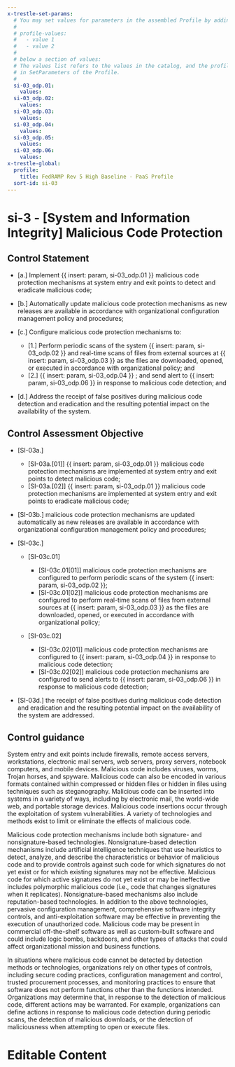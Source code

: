 ```yaml
---
x-trestle-set-params:
  # You may set values for parameters in the assembled Profile by adding
  #
  # profile-values:
  #   - value 1
  #   - value 2
  #
  # below a section of values:
  # The values list refers to the values in the catalog, and the profile-values represent values
  # in SetParameters of the Profile.
  #
  si-03_odp.01:
    values:
  si-03_odp.02:
    values:
  si-03_odp.03:
    values:
  si-03_odp.04:
    values:
  si-03_odp.05:
    values:
  si-03_odp.06:
    values:
x-trestle-global:
  profile:
    title: FedRAMP Rev 5 High Baseline - PaaS Profile
  sort-id: si-03
---
```


# si-3 - \[System and Information Integrity\] Malicious Code Protection

## Control Statement

- \[a.\] Implement {{ insert: param, si-03_odp.01 }} malicious code protection mechanisms at system entry and exit points to detect and eradicate malicious code;

- \[b.\] Automatically update malicious code protection mechanisms as new releases are available in accordance with organizational configuration management policy and procedures;

- \[c.\] Configure malicious code protection mechanisms to:

  - \[1.\] Perform periodic scans of the system {{ insert: param, si-03_odp.02 }} and real-time scans of files from external sources at {{ insert: param, si-03_odp.03 }} as the files are downloaded, opened, or executed in accordance with organizational policy; and
  - \[2.\] {{ insert: param, si-03_odp.04 }} ; and send alert to {{ insert: param, si-03_odp.06 }} in response to malicious code detection; and

- \[d.\] Address the receipt of false positives during malicious code detection and eradication and the resulting potential impact on the availability of the system.

## Control Assessment Objective

- \[SI-03a.\]

  - \[SI-03a.[01]\] {{ insert: param, si-03_odp.01 }} malicious code protection mechanisms are implemented at system entry and exit points to detect malicious code;
  - \[SI-03a.[02]\] {{ insert: param, si-03_odp.01 }} malicious code protection mechanisms are implemented at system entry and exit points to eradicate malicious code;

- \[SI-03b.\] malicious code protection mechanisms are updated automatically as new releases are available in accordance with organizational configuration management policy and procedures;

- \[SI-03c.\]

  - \[SI-03c.01\]

    - \[SI-03c.01[01]\] malicious code protection mechanisms are configured to perform periodic scans of the system {{ insert: param, si-03_odp.02 }};
    - \[SI-03c.01[02]\] malicious code protection mechanisms are configured to perform real-time scans of files from external sources at {{ insert: param, si-03_odp.03 }} as the files are downloaded, opened, or executed in accordance with organizational policy;

  - \[SI-03c.02\]

    - \[SI-03c.02[01]\] malicious code protection mechanisms are configured to {{ insert: param, si-03_odp.04 }} in response to malicious code detection;
    - \[SI-03c.02[02]\] malicious code protection mechanisms are configured to send alerts to {{ insert: param, si-03_odp.06 }} in response to malicious code detection;

- \[SI-03d.\] the receipt of false positives during malicious code detection and eradication and the resulting potential impact on the availability of the system are addressed.

## Control guidance

System entry and exit points include firewalls, remote access servers, workstations, electronic mail servers, web servers, proxy servers, notebook computers, and mobile devices. Malicious code includes viruses, worms, Trojan horses, and spyware. Malicious code can also be encoded in various formats contained within compressed or hidden files or hidden in files using techniques such as steganography. Malicious code can be inserted into systems in a variety of ways, including by electronic mail, the world-wide web, and portable storage devices. Malicious code insertions occur through the exploitation of system vulnerabilities. A variety of technologies and methods exist to limit or eliminate the effects of malicious code.

Malicious code protection mechanisms include both signature- and nonsignature-based technologies. Nonsignature-based detection mechanisms include artificial intelligence techniques that use heuristics to detect, analyze, and describe the characteristics or behavior of malicious code and to provide controls against such code for which signatures do not yet exist or for which existing signatures may not be effective. Malicious code for which active signatures do not yet exist or may be ineffective includes polymorphic malicious code (i.e., code that changes signatures when it replicates). Nonsignature-based mechanisms also include reputation-based technologies. In addition to the above technologies, pervasive configuration management, comprehensive software integrity controls, and anti-exploitation software may be effective in preventing the execution of unauthorized code. Malicious code may be present in commercial off-the-shelf software as well as custom-built software and could include logic bombs, backdoors, and other types of attacks that could affect organizational mission and business functions.

In situations where malicious code cannot be detected by detection methods or technologies, organizations rely on other types of controls, including secure coding practices, configuration management and control, trusted procurement processes, and monitoring practices to ensure that software does not perform functions other than the functions intended. Organizations may determine that, in response to the detection of malicious code, different actions may be warranted. For example, organizations can define actions in response to malicious code detection during periodic scans, the detection of malicious downloads, or the detection of maliciousness when attempting to open or execute files.

# Editable Content

<!-- Make additions and edits below -->
<!-- The above represents the contents of the control as received by the profile, prior to additions. -->
<!-- If the profile makes additions to the control, they will appear below. -->
<!-- The above markdown may not be edited but you may edit the content below, and/or introduce new additions to be made by the profile. -->
<!-- If there is a yaml header at the top, parameter values may be edited. Use --set-parameters to incorporate the changes during assembly. -->
<!-- The content here will then replace what is in the profile for this control, after running profile-assemble. -->
<!-- The current profile has no added parts for this control, but you may add new ones here. -->
<!-- Each addition must have a heading either of the form ## Control my_addition_name -->
<!-- or ## Part a. (where the a. refers to one of the control statement labels.) -->
<!-- "## Control" parts are new parts added after the statement part. -->
<!-- "## Part" parts are new parts added into the top-level statement part with that label. -->
<!-- Subparts may be added with nested hash levels of the form ### My Subpart Name -->
<!-- underneath the parent ## Control or ## Part being added -->
<!-- See https://ibm.github.io/compliance-trestle/tutorials/ssp_profile_catalog_authoring/ssp_profile_catalog_authoring for guidance. -->
